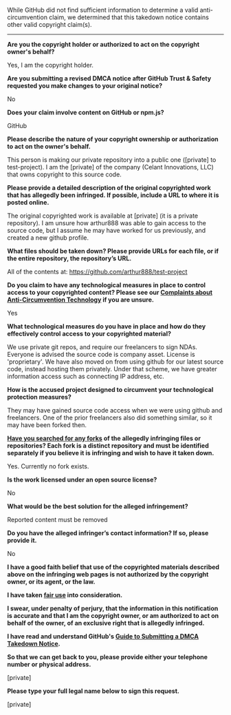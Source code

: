 While GitHub did not find sufficient information to determine a valid anti-circumvention claim, we determined that this takedown notice contains other valid copyright claim(s).

---

**Are you the copyright holder or authorized to act on the copyright owner's behalf?**

Yes, I am the copyright holder.

**Are you submitting a revised DMCA notice after GitHub Trust & Safety requested you make changes to your original notice?**

No

**Does your claim involve content on GitHub or npm.js?**

GitHub

**Please describe the nature of your copyright ownership or authorization to act on the owner's behalf.**

This person is making our private repository into a public one ([private] to test-project). I am the [private] of the company (Celant Innovations, LLC) that owns copyright to this source code.

**Please provide a detailed description of the original copyrighted work that has allegedly been infringed. If possible, include a URL to where it is posted online.**

The original copyrighted work is available at [private] (it is a private repository). I am unsure how arthur888 was able to gain access to the source code, but I assume he may have worked for us previously, and created a new github profile.

**What files should be taken down? Please provide URLs for each file, or if the entire repository, the repository’s URL.**

All of the contents at: https://github.com/arthur888/test-project

**Do you claim to have any technological measures in place to control access to your copyrighted content? Please see our <a href="https://docs.github.com/articles/guide-to-submitting-a-dmca-takedown-notice#complaints-about-anti-circumvention-technology">Complaints about Anti-Circumvention Technology</a> if you are unsure.**

Yes

**What technological measures do you have in place and how do they effectively control access to your copyrighted material?**

We use private git repos, and require our freelancers to sign NDAs. Everyone is advised the source code is company asset. License is 'proprietary'. We have also moved on from using github for our latest source code, instead hosting them privately. Under that scheme, we have greater information access such as connecting IP address, etc.

**How is the accused project designed to circumvent your technological protection measures?**

They may have gained source code access when we were using github and freelancers. One of the prior freelancers also did something similar, so it may have been forked then.

**<a href="https://docs.github.com/articles/dmca-takedown-policy#b-what-about-forks-or-whats-a-fork">Have you searched for any forks</a> of the allegedly infringing files or repositories? Each fork is a distinct repository and must be identified separately if you believe it is infringing and wish to have it taken down.**

Yes. Currently no fork exists.

**Is the work licensed under an open source license?**

No

**What would be the best solution for the alleged infringement?**

Reported content must be removed

**Do you have the alleged infringer’s contact information? If so, please provide it.**

No

**I have a good faith belief that use of the copyrighted materials described above on the infringing web pages is not authorized by the copyright owner, or its agent, or the law.**

**I have taken <a href="https://www.lumendatabase.org/topics/22">fair use</a> into consideration.**

**I swear, under penalty of perjury, that the information in this notification is accurate and that I am the copyright owner, or am authorized to act on behalf of the owner, of an exclusive right that is allegedly infringed.**

**I have read and understand GitHub's <a href="https://docs.github.com/articles/guide-to-submitting-a-dmca-takedown-notice/">Guide to Submitting a DMCA Takedown Notice</a>.**

**So that we can get back to you, please provide either your telephone number or physical address.**

[private] 

**Please type your full legal name below to sign this request.**

[private]
